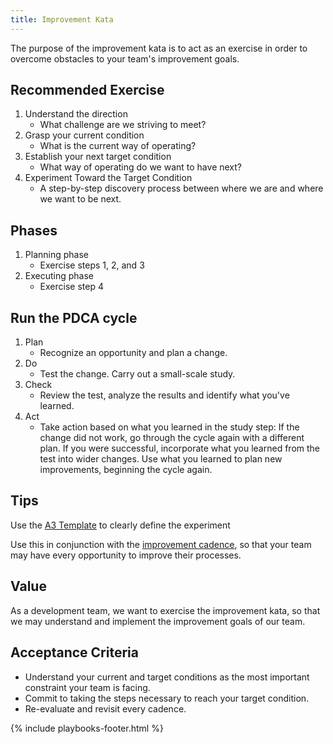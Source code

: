 ```yaml
---
title: Improvement Kata
---
```


The purpose of the improvement kata is to act as an exercise in order to
overcome obstacles to your team's improvement goals.

## Recommended Exercise

1. Understand the direction
   - What challenge are we striving to meet?
2. Grasp your current condition
   - What is the current way of operating?
3. Establish your next target condition
   - What way of operating do we want to have next?
4. Experiment Toward the Target Condition
   - A step-by-step discovery process between where we are and where we want to be next.

## Phases

1. Planning phase
   - Exercise steps 1, 2, and 3
2. Executing phase
   - Exercise step 4

## Run the PDCA cycle

1. Plan
   - Recognize an opportunity and plan a change.
2. Do
   - Test the change. Carry out a small-scale study.
3. Check
   - Review the test, analyze the results and identify what you've learned.
4. Act
   - Take action based on what you learned in the study step: If the change did not work, go through the cycle again with a different plan. If you were successful, incorporate what you learned from the test into wider changes. Use what you learned to plan new improvements, beginning the cycle again.

## Tips

Use the <a href="../../assets/pdf/A3 Improvement Plan Template.docx" download>A3 Template</a> to clearly define the experiment

Use this in conjunction with the [improvement cadence](./improvement-cadence.html), so that your team may have
every opportunity to improve their processes.

## Value

As a development team, we want to exercise the improvement kata, so that we may
understand and implement the improvement goals of our team.

## Acceptance Criteria

- Understand your current and target conditions as the most important constraint your team is facing.
- Commit to taking the steps necessary to reach your target condition.
- Re-evaluate and revisit every cadence.

{% include playbooks-footer.html %}
